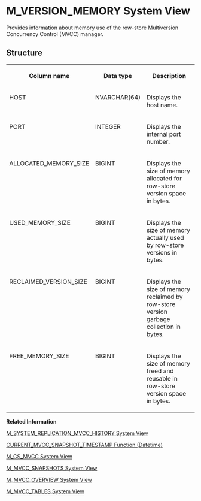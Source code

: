 <!-- loio20c9a9107519101494baf9f078eada01 -->

# M\_VERSION\_MEMORY System View

Provides information about memory use of the row-store Multiversion Concurrency Control \(MVCC\) manager.



<a name="loio20c9a9107519101494baf9f078eada01___m__v_e_r_s_i_o_n__m_e_m_o_r_y_1struct_M_VERSION_MEMORY"/>

## Structure


<table>
<tr>
<th valign="top">

Column name



</th>
<th valign="top">

Data type



</th>
<th valign="top">

Description



</th>
</tr>
<tr>
<td valign="top">

HOST



</td>
<td valign="top">

NVARCHAR\(64\)



</td>
<td valign="top">

Displays the host name.



</td>
</tr>
<tr>
<td valign="top">

PORT



</td>
<td valign="top">

INTEGER



</td>
<td valign="top">

Displays the internal port number.



</td>
</tr>
<tr>
<td valign="top">

ALLOCATED\_MEMORY\_SIZE



</td>
<td valign="top">

BIGINT



</td>
<td valign="top">

Displays the size of memory allocated for row-store version space in bytes.



</td>
</tr>
<tr>
<td valign="top">

USED\_MEMORY\_SIZE



</td>
<td valign="top">

BIGINT



</td>
<td valign="top">

Displays the size of memory actually used by row-store versions in bytes.



</td>
</tr>
<tr>
<td valign="top">

RECLAIMED\_VERSION\_SIZE



</td>
<td valign="top">

BIGINT



</td>
<td valign="top">

Displays the size of memory reclaimed by row-store version garbage collection in bytes.



</td>
</tr>
<tr>
<td valign="top">

FREE\_MEMORY\_SIZE



</td>
<td valign="top">

BIGINT



</td>
<td valign="top">

Displays the size of memory freed and reusable in row-store version space in bytes.



</td>
</tr>
</table>

**Related Information**  


[M\_SYSTEM\_REPLICATION\_MVCC\_HISTORY System View](m-system-replication-mvcc-history-system-view-73bc68f.md "Displays the global multi-version concurrency control (MVCC) timestamp history in the secondary site for system replication. The global MVCC timestamp of the secondary site is updated after a chunk of logs from the primary site is replayed on the secondary site.")

[CURRENT\_MVCC\_SNAPSHOT\_TIMESTAMP Function \(Datetime\)](../../010-SQL-Reference/011-SQL-Functions/current-mvcc-snapshot-timestamp-function-datetime-f15c8a4.md "Returns the timestamp of the current MVCC snapshot in SSSS format (seconds past midnight).")

[M\_CS\_MVCC System View](m-cs-mvcc-system-view-890cead.md "Provides column store MVCC information.")

[M\_MVCC\_SNAPSHOTS System View](m-mvcc-snapshots-system-view-b41f6b2.md "Provides detailed snapshot information of the Multiversion Concurrency Control (MVCC) manager.")

[M\_MVCC\_OVERVIEW System View](m-mvcc-overview-system-view-f405b73.md "Provides an overview of the row-store Multiversion Concurrency Control (MVCC) manager.")

[M\_MVCC\_TABLES System View](m-mvcc-tables-system-view-20b5e31.md "Provides statistics for the row-store Multiversion Concurrency Control (MVCC) manager.")

